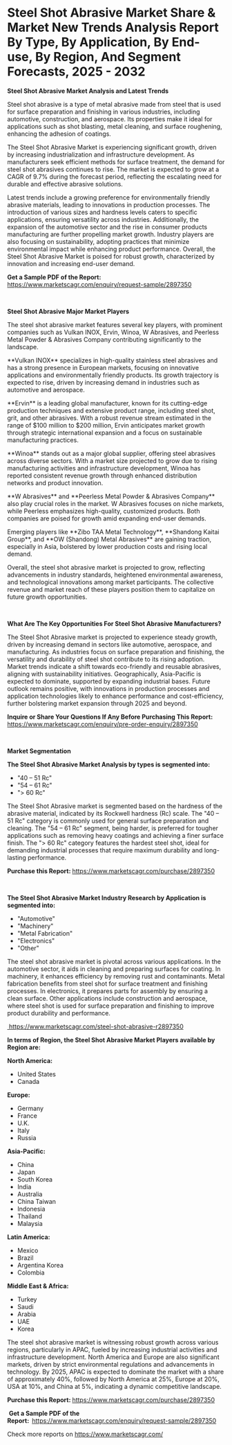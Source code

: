 <p><h1>Steel Shot Abrasive Market Share & Market New Trends Analysis Report By Type, By Application, By End-use, By Region, And Segment Forecasts, 2025 - 2032</h1></p><p><strong>Steel Shot Abrasive Market Analysis and Latest Trends</strong></p>
<p><p>Steel shot abrasive is a type of metal abrasive made from steel that is used for surface preparation and finishing in various industries, including automotive, construction, and aerospace. Its properties make it ideal for applications such as shot blasting, metal cleaning, and surface roughening, enhancing the adhesion of coatings.</p><p>The Steel Shot Abrasive Market is experiencing significant growth, driven by increasing industrialization and infrastructure development. As manufacturers seek efficient methods for surface treatment, the demand for steel shot abrasives continues to rise. The market is expected to grow at a CAGR of 9.7% during the forecast period, reflecting the escalating need for durable and effective abrasive solutions.</p><p>Latest trends include a growing preference for environmentally friendly abrasive materials, leading to innovations in production processes. The introduction of various sizes and hardness levels caters to specific applications, ensuring versatility across industries. Additionally, the expansion of the automotive sector and the rise in consumer products manufacturing are further propelling market growth. Industry players are also focusing on sustainability, adopting practices that minimize environmental impact while enhancing product performance. Overall, the Steel Shot Abrasive Market is poised for robust growth, characterized by innovation and increasing end-user demand.</p></p>
<p><strong>Get a Sample PDF of the Report:&nbsp;</strong> <a href="https://www.marketscagr.com/enquiry/request-sample/2897350?utm_campaign=2476&utm_medium=2&utm_source=Github&utm_content=ia&utm_term=15032025&utm_id=steel-shot-abrasive">https://www.marketscagr.com/enquiry/request-sample/2897350</a></p>
<p>&nbsp;</p>
<p><strong>Steel Shot Abrasive Major Market Players</strong></p>
<p><p>The steel shot abrasive market features several key players, with prominent companies such as Vulkan INOX, Ervin, Winoa, W Abrasives, and Peerless Metal Powder & Abrasives Company contributing significantly to the landscape. </p><p>**Vulkan INOX** specializes in high-quality stainless steel abrasives and has a strong presence in European markets, focusing on innovative applications and environmentally friendly products. Its growth trajectory is expected to rise, driven by increasing demand in industries such as automotive and aerospace.</p><p>**Ervin** is a leading global manufacturer, known for its cutting-edge production techniques and extensive product range, including steel shot, grit, and other abrasives. With a robust revenue stream estimated in the range of $100 million to $200 million, Ervin anticipates market growth through strategic international expansion and a focus on sustainable manufacturing practices.</p><p>**Winoa** stands out as a major global supplier, offering steel abrasives across diverse sectors. With a market size projected to grow due to rising manufacturing activities and infrastructure development, Winoa has reported consistent revenue growth through enhanced distribution networks and product innovation.</p><p>**W Abrasives** and **Peerless Metal Powder & Abrasives Company** also play crucial roles in the market. W Abrasives focuses on niche markets, while Peerless emphasizes high-quality, customized products. Both companies are poised for growth amid expanding end-user demands.</p><p>Emerging players like **Zibo TAA Metal Technology**, **Shandong Kaitai Group**, and **OW (Shandong) Metal Abrasives** are gaining traction, especially in Asia, bolstered by lower production costs and rising local demand.</p><p>Overall, the steel shot abrasive market is projected to grow, reflecting advancements in industry standards, heightened environmental awareness, and technological innovations among market participants. The collective revenue and market reach of these players position them to capitalize on future growth opportunities.</p></p>
<p>&nbsp;</p>
<p><strong>What Are The Key Opportunities For Steel Shot Abrasive Manufacturers?</strong></p>
<p><p>The Steel Shot Abrasive market is projected to experience steady growth, driven by increasing demand in sectors like automotive, aerospace, and manufacturing. As industries focus on surface preparation and finishing, the versatility and durability of steel shot contribute to its rising adoption. Market trends indicate a shift towards eco-friendly and reusable abrasives, aligning with sustainability initiatives. Geographically, Asia-Pacific is expected to dominate, supported by expanding industrial bases. Future outlook remains positive, with innovations in production processes and application technologies likely to enhance performance and cost-efficiency, further bolstering market expansion through 2025 and beyond.</p></p>
<p><strong>Inquire or Share Your Questions If Any Before Purchasing This Report:</strong> <a href="https://www.marketscagr.com/enquiry/pre-order-enquiry/2897350?utm_campaign=2476&utm_medium=2&utm_source=Github&utm_content=ia&utm_term=15032025&utm_id=steel-shot-abrasive">https://www.marketscagr.com/enquiry/pre-order-enquiry/2897350</a></p>
<p>&nbsp;</p>
<p><strong>Market Segmentation</strong></p>
<p><strong>The Steel Shot Abrasive Market Analysis by types is segmented into:</strong></p>
<p><ul><li>"40 – 51 Rc"</li><li>"54 – 61 Rc"</li><li>"> 60 Rc"</li></ul></p>
<p><p>The Steel Shot Abrasive market is segmented based on the hardness of the abrasive material, indicated by its Rockwell hardness (Rc) scale. The "40 – 51 Rc" category is commonly used for general surface preparation and cleaning. The "54 – 61 Rc" segment, being harder, is preferred for tougher applications such as removing heavy coatings and achieving a finer surface finish. The "> 60 Rc" category features the hardest steel shot, ideal for demanding industrial processes that require maximum durability and long-lasting performance.</p></p>
<p><strong>Purchase this Report:&nbsp;</strong><a href="https://www.marketscagr.com/purchase/2897350?utm_campaign=2476&utm_medium=2&utm_source=Github&utm_content=ia&utm_term=15032025&utm_id=steel-shot-abrasive">https://www.marketscagr.com/purchase/2897350</a></p>
<p>&nbsp;</p>
<p><strong>The Steel Shot Abrasive Market Industry Research by Application is segmented into:</strong></p>
<p><ul><li>"Automotive"</li><li>"Machinery"</li><li>"Metal Fabrication"</li><li>"Electronics"</li><li>"Other"</li></ul></p>
<p><p>The steel shot abrasive market is pivotal across various applications. In the automotive sector, it aids in cleaning and preparing surfaces for coating. In machinery, it enhances efficiency by removing rust and contaminants. Metal fabrication benefits from steel shot for surface treatment and finishing processes. In electronics, it prepares parts for assembly by ensuring a clean surface. Other applications include construction and aerospace, where steel shot is used for surface preparation and finishing to improve product durability and performance.</p></p>
<p><a href="https://www.marketscagr.com/steel-shot-abrasive-r2897350?utm_campaign=2476&utm_medium=2&utm_source=Github&utm_content=ia&utm_term=15032025&utm_id=steel-shot-abrasive">&nbsp;https://www.marketscagr.com/steel-shot-abrasive-r2897350</a></p>
<p><strong>In terms of Region, the Steel Shot Abrasive Market Players available by Region are:</strong></p>
<p>
    <p> <strong> North America: </strong>
        <ul>
            <li>United States</li>
            <li>Canada</li>
        </ul>
        </p> 
    <p> <strong> Europe: </strong>
        <ul>
            <li>Germany</li>
            <li>France</li>
            <li>U.K.</li>
            <li>Italy</li>
            <li>Russia</li>
        </ul>
        </p> 
    <p> <strong> Asia-Pacific: </strong>
        <ul>
            <li>China</li>
            <li>Japan</li>
            <li>South Korea</li>
            <li>India</li>
            <li>Australia</li>
            <li>China Taiwan</li>
            <li>Indonesia</li>
            <li>Thailand</li>
            <li>Malaysia</li>
        </ul>
        </p> 
    <p> <strong> Latin America: </strong>
        <ul>
            <li>Mexico</li>
            <li>Brazil</li>
            <li>Argentina Korea</li>
            <li>Colombia</li>
        </ul>
        </p> 
    <p> <strong> Middle East & Africa: </strong>
        <ul>
            <li>Turkey</li>
            <li>Saudi</li>
            <li>Arabia</li>
            <li>UAE</li>
            <li>Korea</li>
        </ul>
    </p>
    </p>
<p><p>The steel shot abrasive market is witnessing robust growth across various regions, particularly in APAC, fueled by increasing industrial activities and infrastructure development. North America and Europe are also significant markets, driven by strict environmental regulations and advancements in technology. By 2025, APAC is expected to dominate the market with a share of approximately 40%, followed by North America at 25%, Europe at 20%, USA at 10%, and China at 5%, indicating a dynamic competitive landscape.</p></p>
<p><strong>Purchase this Report: </strong><a href="https://www.marketscagr.com/purchase/2897350?utm_campaign=2476&utm_medium=2&utm_source=Github&utm_content=ia&utm_term=15032025&utm_id=steel-shot-abrasive">https://www.marketscagr.com/purchase/2897350</a></p>
<p>&nbsp;<strong>Get a Sample PDF of the Report:&nbsp;&nbsp;</strong><a href="https://www.marketscagr.com/enquiry/request-sample/2897350?utm_campaign=2476&utm_medium=2&utm_source=Github&utm_content=ia&utm_term=15032025&utm_id=steel-shot-abrasive">https://www.marketscagr.com/enquiry/request-sample/2897350</a></p>
<p><strong></strong></p>
<p>Check more reports on <a href="https://www.marketscagr.com/?utm_campaign=2476&utm_medium=2&utm_source=Github&utm_content=ia&utm_term=15032025&utm_id=steel-shot-abrasive">https://www.marketscagr.com/</a></p>